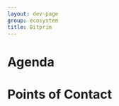 ```yaml
---
layout: dev-page
group: ecosystem
title: Bitprim
---
```


Agenda
======

Points of Contact
=================


